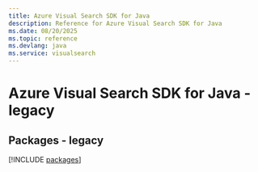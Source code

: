 ```yaml
---
title: Azure Visual Search SDK for Java
description: Reference for Azure Visual Search SDK for Java
ms.date: 08/20/2025
ms.topic: reference
ms.devlang: java
ms.service: visualsearch
---
```

# Azure Visual Search SDK for Java - legacy
## Packages - legacy
[!INCLUDE [packages](visual-search-index.md)]